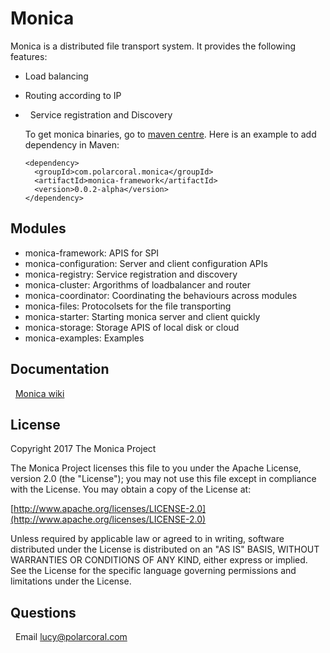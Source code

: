 # Monica
Monica is a distributed file transport system. It provides the following features:
*   Load balancing
*   Routing according to IP 
*   Service registration and Discovery

  To get monica binaries, go to [maven centre](http://search.maven.org/#search%7Cga%7C1%7Cmonica). Here is an example to add dependency in Maven:
  
      <dependency>
        <groupId>com.polarcoral.monica</groupId>
        <artifactId>monica-framework</artifactId>
        <version>0.0.2-alpha</version>
      </dependency>
## Modules
*  monica-framework: APIS for SPI
*  monica-configuration: Server and client configuration APIs
*  monica-registry: Service registration and discovery
*  monica-cluster: Argorithms of loadbalancer and router
*  monica-coordinator: Coordinating the behaviours across modules
*  monica-files:  Protocolsets for the file transporting
*  monica-starter: Starting monica server and client quickly
*  monica-storage: Storage APIS of local disk or cloud
*  monica-examples: Examples
## Documentation
   [Monica wiki](https://github.com/polarcoral/monica/wiki/Getting-started)
## License
  Copyright 2017 The Monica Project
 
  The Monica Project licenses this file to you under the Apache License,
  version 2.0 (the "License"); you may not use this file except in compliance
  with the License. You may obtain a copy of the License at:  <br />
   
   [http://www.apache.org/licenses/LICENSE-2.0](http://www.apache.org/licenses/LICENSE-2.0)  <br />
 
 Unless required by applicable law or agreed to in writing, software
  distributed under the License is distributed on an "AS IS" BASIS, WITHOUT
  WARRANTIES OR CONDITIONS OF ANY KIND, either express or implied. See the
  License for the specific language governing permissions and limitations
  under the License.
  
## Questions
   Email lucy@polarcoral.com
